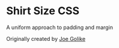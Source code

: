 # Shirt Size CSS
A uniform approach to padding and margin

Originally created by [Joe Golike](https://github.com/golike)
